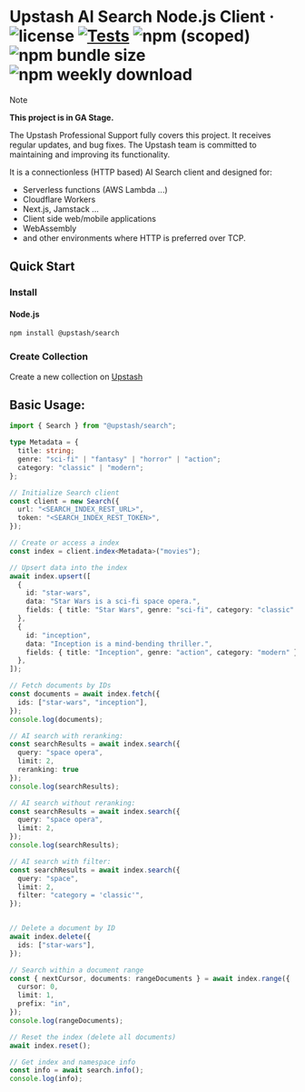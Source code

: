 # Upstash AI Search Node.js Client &middot; ![license](https://img.shields.io/npm/l/%40upstash%2Fsearch) [![Tests](https://github.com/upstash/search-js/actions/workflows/tests.yaml/badge.svg)](https://github.com/upstash/search-js/actions/workflows/tests.yaml) ![npm (scoped)](https://img.shields.io/npm/v/@upstash/search) ![npm bundle size](https://img.shields.io/bundlephobia/minzip/@upstash/search) ![npm weekly download](https://img.shields.io/npm/dw/%40upstash%2Fsearch)

> [!NOTE]  
> **This project is in GA Stage.**
>
> The Upstash Professional Support fully covers this project. It receives regular updates, and bug fixes.
> The Upstash team is committed to maintaining and improving its functionality.

It is a connectionless (HTTP based) AI Search client and designed for:

- Serverless functions (AWS Lambda ...)
- Cloudflare Workers
- Next.js, Jamstack ...
- Client side web/mobile applications
- WebAssembly
- and other environments where HTTP is preferred over TCP.

## Quick Start

### Install

#### Node.js

```bash
npm install @upstash/search
```

### Create Collection

Create a new collection on [Upstash](https://console.upstash.com/search)

## Basic Usage:

```ts
import { Search } from "@upstash/search";

type Metadata = {
  title: string;
  genre: "sci-fi" | "fantasy" | "horror" | "action";
  category: "classic" | "modern";
};

// Initialize Search client
const client = new Search({
  url: "<SEARCH_INDEX_REST_URL>",
  token: "<SEARCH_INDEX_REST_TOKEN>",
});

// Create or access a index
const index = client.index<Metadata>("movies");

// Upsert data into the index
await index.upsert([
  {
    id: "star-wars",
    data: "Star Wars is a sci-fi space opera.",
    fields: { title: "Star Wars", genre: "sci-fi", category: "classic" },
  },
  {
    id: "inception",
    data: "Inception is a mind-bending thriller.",
    fields: { title: "Inception", genre: "action", category: "modern" },
  },
]);

// Fetch documents by IDs
const documents = await index.fetch({
  ids: ["star-wars", "inception"],
});
console.log(documents);

// AI search with reranking:
const searchResults = await index.search({
  query: "space opera",
  limit: 2,
  reranking: true
});
console.log(searchResults);

// AI search without reranking:
const searchResults = await index.search({
  query: "space opera",
  limit: 2,
});
console.log(searchResults);

// AI search with filter:
const searchResults = await index.search({
  query: "space",
  limit: 2,
  filter: "category = 'classic'",
});


// Delete a document by ID
await index.delete({
  ids: ["star-wars"],
});

// Search within a document range
const { nextCursor, documents: rangeDocuments } = await index.range({
  cursor: 0,
  limit: 1,
  prefix: "in",
});
console.log(rangeDocuments);

// Reset the index (delete all documents)
await index.reset();

// Get index and namespace info
const info = await search.info();
console.log(info);
```
